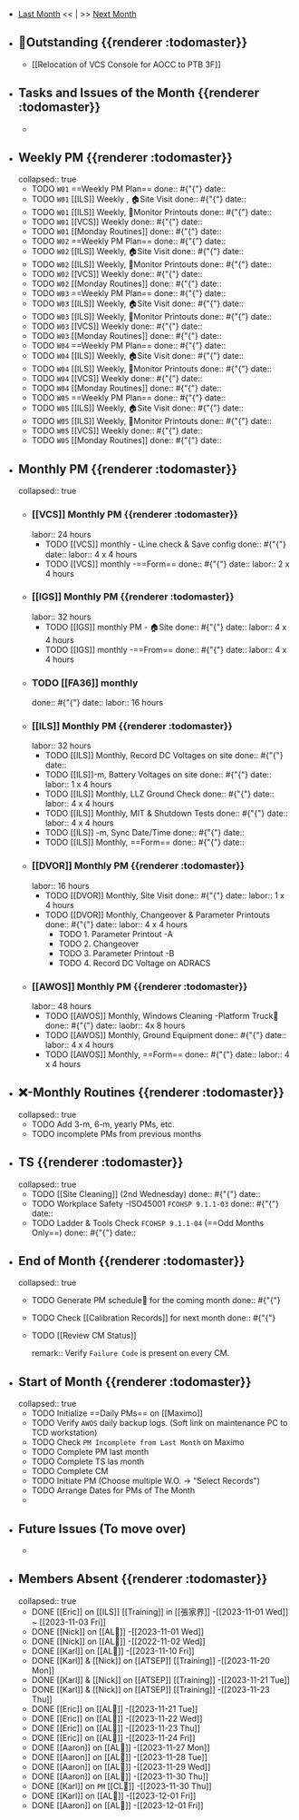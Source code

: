 - [Last Month]([[Monthly/2023-10]]) << | >> [Next Month]([[Monthly/2023-12]])
- ## 📌Outstanding {{renderer :todomaster}}
	- [[Relocation of VCS Console for AOCC to PTB 3F]]
- ## Tasks and Issues of the Month {{renderer :todomaster}}
	-
- ## Weekly PM {{renderer :todomaster}}
  collapsed:: true
	- TODO  `W01` ==Weekly PM Plan==
	  done:: #{"{"}
	  date::
	- TODO `W01` [[ILS]] Weekly ,  🏠️Site Visit
	  done:: #{"{"}
	  date::
	- TODO `W01` [[ILS]] Weekly, 📄Monitor Printouts 
	  done:: #{"{"}
	  date::
	- TODO `W01` [[VCS]] Weekly
	  done:: #{"{"}
	  date::
	- TODO `W01` [[Monday Routines]] 
	  done:: #{"{"}
	  date::
	- TODO  `W02` ==Weekly PM Plan==
	  done:: #{"{"}
	  date::
	- TODO `W02` [[ILS]] Weekly, 🏠️Site Visit 
	  done:: #{"{"}
	  date::
	- TODO `W02` [[ILS]] Weekly, 📄Monitor Printouts 
	  done:: #{"{"}
	  date::
	- TODO `W02` [[VCS]] Weekly
	  done:: #{"{"}
	  date::
	- TODO `W02` [[Monday Routines]] 
	  done:: #{"{"}
	  date::
	- TODO  `W03` ==Weekly PM Plan==
	  done:: #{"{"}
	  date::
	- TODO `W03` [[ILS]] Weekly, 🏠️Site Visit 
	  done:: #{"{"}
	  date::
	- TODO `W03` [[ILS]] Weekly, 📄Monitor Printouts 
	  done:: #{"{"}
	  date::
	- TODO `W03` [[VCS]] Weekly
	  done:: #{"{"}
	  date::
	- TODO `W03` [[Monday Routines]] 
	  done:: #{"{"}
	  date::
	- TODO  `W04` ==Weekly PM Plan==
	  done:: #{"{"}
	  date::
	- TODO `W04` [[ILS]] Weekly, 🏠️Site Visit 
	  done:: #{"{"}
	  date::
	- TODO `W04` [[ILS]] Weekly, 📄Monitor Printouts 
	  done:: #{"{"}
	  date::
	- TODO `W04` [[VCS]] Weekly
	  done:: #{"{"}
	  date::
	- TODO `W04` [[Monday Routines]] 
	  done:: #{"{"}
	  date::
	- TODO  `W05` ==Weekly PM Plan==
	  done:: #{"{"}
	  date::
	- TODO `W05` [[ILS]] Weekly, 🏠️Site Visit 
	  done:: #{"{"}
	  date::
	- TODO `W05` [[ILS]] Weekly, 📄Monitor Printouts 
	  done:: #{"{"}
	  date::
	- TODO `W05` [[VCS]] Weekly
	  done:: #{"{"}
	  date::
	- TODO `W05` [[Monday Routines]] 
	  done:: #{"{"}
	  date::
- ## Monthly PM {{renderer :todomaster}}
  collapsed:: true
	- ### [[VCS]] Monthly PM {{renderer :todomaster}}
	  labor:: 24 hours
		- TODO [[VCS]] monthly - 📞Line check & Save config
		  done:: #{"{"}
		  date:: 
		  labor::  4 x 4 hours
		- TODO [[VCS]] monthly -==Form== 
		  done:: #{"{"}
		  date:: 
		  labor::  2 x 4 hours
	- ### [[IGS]] Monthly PM {{renderer :todomaster}}
	  labor:: 32 hours
		- TODO [[IGS]] monthly PM - 🏠️Site
		  done:: #{"{"}
		  date:: 
		  labor:: 4 x 4 hours
		- TODO [[IGS]] monthly -==From== 
		  done:: #{"{"}
		  date:: 
		  labor::  4 x 4 hours
	- ### TODO [[FA36]] monthly 
	  done:: #{"{"}
	  date:: 
	  labor:: 16 hours
	- ### [[ILS]] Monthly PM {{renderer :todomaster}}
	  labor:: 32 hours
		- TODO [[ILS]] Monthly, Record DC Voltages on site 
		  done:: #{"{"}
		  date::
		- TODO [[ILS]]-m, Battery Voltages on site 
		  done:: #{"{"}
		  date::
		  labor:: 1 x 4 hours
		- TODO [[ILS]] Monthly, LLZ Ground Check 
		  done:: #{"{"}
		  date:: 
		  labor:: 4 x 4 hours
		- TODO [[ILS]] Monthly, MIT & Shutdown Tests 
		  done:: #{"{"}
		  date:: 
		  labor:: 4 x 4 hours
		- TODO [[ILS]] -m, Sync Date/Time 
		  done:: #{"{"}
		  date::
		- TODO [[ILS]] Monthly, ==Form== 
		  done:: #{"{"}
		  date::
	- ### [[DVOR]] Monthly PM {{renderer :todomaster}}
	  labor:: 16 hours
		- TODO [[DVOR]] Monthly, Site Visit
		  done:: #{"{"}
		  date::
		  labor:: 1 x 4 hours
		- TODO [[DVOR]] Monthly, Changeover & Parameter Printouts
		  done:: #{"{"}
		  date::
		  labor:: 4 x 4 hours
			- TODO 1. Parameter Printout -A
			- TODO 2. Changeover
			- TODO 3. Parameter Printout -B
			- TODO 4. Record DC Voltage on ADRACS
	- ### [[AWOS]] Monthly PM {{renderer :todomaster}}
	  labor:: 48 hours
		- TODO [[AWOS]] Monthly, Windows Cleaning -Platform Truck🚛
		  done:: #{"{"}
		  date:: 
		  laobr:: 4x 8 hours
		- TODO [[AWOS]] Monthly, Ground Equipment
		  done:: #{"{"}
		  date::
		  labor:: 4 x 4 hours
		- TODO [[AWOS]] Monthly, ==Form== 
		  done:: #{"{"}
		  date:: 
		  labor:: 4 x 4 hours
- ## ❌-Monthly Routines {{renderer :todomaster}}
  collapsed:: true
	- TODO Add 3-m, 6-m, yearly PMs, etc.
	- TODO incomplete PMs from previous months
- ## TS {{renderer :todomaster}}
  collapsed:: true
	- TODO [[Site Cleaning]] (2nd Wednesday) 
	  done:: #{"{"}
	  date::
	- TODO Workplace Safety -ISO45001 `FCOHSP 9.1.1-03`
	  done:: #{"{"}
	  date::
	- TODO Ladder & Tools Check `FCOHSP 9.1.1-04` (==Odd Months Only==) 
	  done:: #{"{"}
	  date::
- ## End of Month {{renderer :todomaster}}
  collapsed:: true
	- TODO Generate PM schedule📅 for the coming month
	  done:: #{"{"}
	- TODO Check [[Calibration Records]] for next month
	  done:: #{"{"}
	- TODO [[Review CM Status]]
	  
	  remark:: Verify `Failure Code` is present on every CM.
- ## Start of Month {{renderer :todomaster}}
  collapsed:: true
	- TODO Initialize ==Daily PMs== on [[Maximo]]
	- TODO Verify `AWOS` daily backup logs. (Soft link on maintenance PC to TCD workstation)
	- TODO Check `PM Incomplete from Last Month` on Maximo
	- TODO Complete PM last month
	- TODO Complete TS las month
	- TODO Complete CM
	- TODO Initiate PM (Choose multiple W.O. -> "Select Records")
	- TODO Arrange Dates for PMs of The Month
	-
- ## Future Issues (To move over)
	-
- ## Members Absent {{renderer :todomaster}}
  collapsed:: true
	- DONE [[Eric]] on [[ILS]] [[Training]] in [[張家界]] -[[2023-11-01 Wed]] ~ [[2023-11-03 Fri]]
	- DONE [[Nick]] on [[AL🎉]] -[[2023-11-01 Wed]]
	- DONE [[Nick]] on [[AL🎉]] -[[2022-11-02 Wed]]
	- DONE [[Karl]] on [[AL🎉]] -[[2023-11-10 Fri]]
	- DONE [[Karl]] & [[Nick]] on [[ATSEP]] [[Training]] -[[2023-11-20 Mon]]
	- DONE [[Karl]] & [[Nick]] on [[ATSEP]] [[Training]] -[[2023-11-21 Tue]]
	- DONE [[Karl]] & [[Nick]] on [[ATSEP]] [[Training]] -[[2023-11-23 Thu]]
	- DONE [[Eric]] on [[AL🎉]] -[[2023-11-21 Tue]]
	- DONE [[Eric]] on [[AL🎉]] -[[2023-11-22 Wed]]
	- DONE [[Eric]] on [[AL🎉]] -[[2023-11-23 Thu]]
	- DONE [[Eric]] on [[AL🎉]] -[[2023-11-24 Fri]]
	- DONE [[Aaron]] on [[AL🎉]] -[[2023-11-27 Mon]]
	- DONE [[Aaron]] on [[AL🎉]] -[[2023-11-28 Tue]]
	- DONE [[Aaron]] on [[AL🎉]] -[[2023-11-29 Wed]]
	- DONE [[Aaron]] on [[AL🎉]] -[[2023-11-30 Thu]]
	- DONE [[Karl]] on `PM` [[CL🎉]] -[[2023-11-30 Thu]]
	- DONE [[Karl]] on [[AL🎉]] -[[2023-12-01 Fri]]
	- DONE [[Aaron]] on [[AL🎉]] -[[2023-12-01 Fri]]
